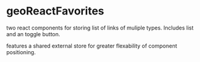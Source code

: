 # geoReactFavorites

two react components for storing list of links of muliple types. Includes list and an toggle button.

features a shared external store for greater flexability of component positioning.

